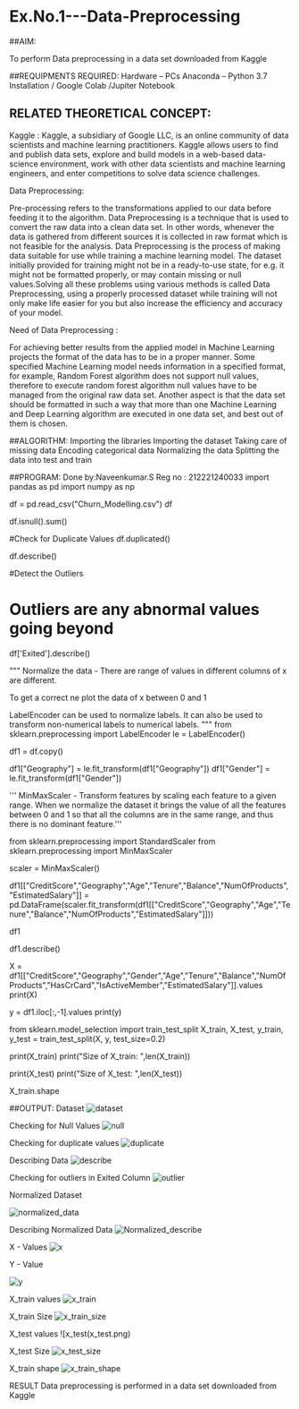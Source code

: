 # Ex.No.1---Data-Preprocessing
##AIM:

To perform Data preprocessing in a data set downloaded from Kaggle

##REQUIPMENTS REQUIRED:
Hardware – PCs
Anaconda – Python 3.7 Installation / Google Colab /Jupiter Notebook

## RELATED THEORETICAL CONCEPT:

Kaggle :
Kaggle, a subsidiary of Google LLC, is an online community of data scientists and machine learning practitioners. Kaggle allows users to find and publish data sets, explore and build models in a web-based data-science environment, work with other data scientists and machine learning engineers, and enter competitions to solve data science challenges.

Data Preprocessing:

Pre-processing refers to the transformations applied to our data before feeding it to the algorithm. Data Preprocessing is a technique that is used to convert the raw data into a clean data set. In other words, whenever the data is gathered from different sources it is collected in raw format which is not feasible for the analysis.
Data Preprocessing is the process of making data suitable for use while training a machine learning model. The dataset initially provided for training might not be in a ready-to-use state, for e.g. it might not be formatted properly, or may contain missing or null values.Solving all these problems using various methods is called Data Preprocessing, using a properly processed dataset while training will not only make life easier for you but also increase the efficiency and accuracy of your model.

Need of Data Preprocessing :

For achieving better results from the applied model in Machine Learning projects the format of the data has to be in a proper manner. Some specified Machine Learning model needs information in a specified format, for example, Random Forest algorithm does not support null values, therefore to execute random forest algorithm null values have to be managed from the original raw data set.
Another aspect is that the data set should be formatted in such a way that more than one Machine Learning and Deep Learning algorithm are executed in one data set, and best out of them is chosen.


##ALGORITHM:
Importing the libraries
Importing the dataset
Taking care of missing data
Encoding categorical data
Normalizing the data
Splitting the data into test and train

##PROGRAM:
Done by:Naveenkumar.S
Reg no : 212221240033
import pandas as pd
import numpy as np

df = pd.read_csv("Churn_Modelling.csv")
df

df.isnull().sum()

#Check for Duplicate Values
df.duplicated()

df.describe()

#Detect the Outliers
# Outliers are any abnormal values going beyond
df['Exited'].describe()

""" Normalize the data - There are range of values in different columns of x are different. 

To get a correct ne plot the data of x between 0 and 1 

LabelEncoder can be used to normalize labels.
It can also be used to transform non-numerical labels to numerical labels.
"""
from sklearn.preprocessing import LabelEncoder
le = LabelEncoder()

df1 = df.copy()

df1["Geography"] = le.fit_transform(df1["Geography"])
df1["Gender"] = le.fit_transform(df1["Gender"])

'''
MinMaxScaler - Transform features by scaling each feature to a given range. 
When we normalize the dataset it brings the value of all the features between 0 and 1 so that all the columns are in the same range, and thus there is no dominant feature.'''

from sklearn.preprocessing import StandardScaler
from sklearn.preprocessing import MinMaxScaler

scaler = MinMaxScaler()

df1[["CreditScore","Geography","Age","Tenure","Balance","NumOfProducts","EstimatedSalary"]] = pd.DataFrame(scaler.fit_transform(df1[["CreditScore","Geography","Age","Tenure","Balance","NumOfProducts","EstimatedSalary"]]))

df1

df1.describe()

X = df1[["CreditScore","Geography","Gender","Age","Tenure","Balance","NumOfProducts","HasCrCard","IsActiveMember","EstimatedSalary"]].values
print(X)

y = df1.iloc[:,-1].values
print(y)

from sklearn.model_selection import train_test_split
X_train, X_test, y_train, y_test = train_test_split(X, y, test_size=0.2)

print(X_train)
print("Size of X_train: ",len(X_train))

print(X_test)
print("Size of X_test: ",len(X_test))

X_train.shape

##OUTPUT:
Dataset
![dataset](https://user-images.githubusercontent.com/114643895/192953744-271c5543-6008-4e39-87e7-2a0f7941563c.png)

Checking for Null Values
![null](https://user-images.githubusercontent.com/114643895/192953843-94d2e330-c711-4fc5-a2af-81b03ded2229.png)

Checking for duplicate values
![duplicate](https://user-images.githubusercontent.com/114643895/192953898-7864f2a1-5e7f-4a3f-811b-b3adbea3e0b7.png)

Describing Data
![describe](https://user-images.githubusercontent.com/114643895/192953953-d8899a1e-a695-443f-b90b-9e3d2bfe32f3.png)

Checking for outliers in Exited Column
![outlier](https://user-images.githubusercontent.com/114643895/192954000-dc91b99b-6685-4ee8-bebe-0633df623d02.png)

Normalized Dataset

![normalized_data](https://user-images.githubusercontent.com/114643895/192954129-54a3da95-8941-418e-8c74-635cfab8736d.png)


Describing Normalized Data
![Normalized_describe](https://user-images.githubusercontent.com/114643895/192954166-d05a4d78-cb8d-48aa-837d-4dc44fc1c052.png)

X - Values
![x](https://user-images.githubusercontent.com/114643895/192954208-7418599b-8a95-4135-bd3b-06e33aa15eec.png)

Y - Value

![y](https://user-images.githubusercontent.com/114643895/192954229-4c3ed184-7728-4929-a59d-b81b5d9adad6.png)

X_train values
![x_train](https://user-images.githubusercontent.com/114643895/192954251-b29e0a1b-2e6f-4765-879a-dd22be30e1ab.png)

X_train Size
![x_train_size](https://user-images.githubusercontent.com/114643895/192954292-46cddfc6-9779-4457-804f-3a2fa22621b5.png)

X_test values
![x_test(x_test.png)

X_test Size
![x_test_size](https://user-images.githubusercontent.com/114643895/192954371-de597714-3dba-412b-bf74-ac27440da8fe.png)

X_train shape
![x_train_shape](https://user-images.githubusercontent.com/114643895/192954431-003e7245-d67c-4db6-ad90-2143de026395.png)


RESULT
Data preprocessing is performed in a data set downloaded from Kaggle
